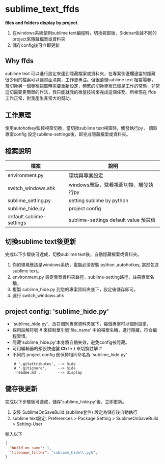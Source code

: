 # sublime_text_ffds
**files and folders display by project.**

1. 在windows系統使用sublime text編程時，切換視窗後，Sidebar依據不同的project來隱藏檔案或資料夾
2. 儲存config後可立即更新

## Why ffds
sublime text 可以進行設定來達到隱藏檔案或資料夾，在專案側邊欄適當的隱藏很少用的檔案可以讓畫面清爽，工作更專注。但很遺憾sublime text 相當陽春，當切換另一個專案視窗時需要重新設定，頻繁的切換專案已經是工作的常態，非常迫切需要更簡單的作法，我只能就我的微量技術來完成這個任務。所幸現在 ffds 工作正常，對我產生非常大的幫助。

## 工作原理
使用autohotkey監控視窗切換，當切換sublime text視窗時，觸發執行py，
讀取專案config 設定sublime-settings後，即完成隱藏檔案或資料夾。

## 檔案說明

|檔案|說明|
|--|--|
|environment.py           | 環境與專案設定                        |
|switch_windows.ahk       | windows層級，監看視窗切換，觸發執行py   |
|sublime_setting.py       | setting sublime by python             |
|sublime_hide.py          | project config                        |
|default.sublime-settings | sublime-settings default value 預設值 |

## 切換sublime text後更新
完成以下步驟後可達成，切換sublime text後，自動隱藏檔案或資料夾。

1. 你的環境應該是windows系統，電腦必須安裝 python ,autohotkey, 當然包含sublime text。
2. environment.py 設定專案資料夾路徑，sublime-setting路徑，註冊專案名稱。
3. 複製 sublime_hide.py 到您的專案資料夾底下，設定後儲存即可。
4. 運行 switch_windows.ahk

## project config: 'sublime_hide.py'

- 'sublime_hide.py'，放在個別專案資料夾底下，每個專案可以個別設定，
- 採用註解符號 # 來控制單引號'file_name' 中的檔案名稱，進行隱藏，符合編程習慣。
- 隱藏'sublime_hide.py'本身將自動失效，避免config被隱藏。
- 可用編輯器的預設快速鍵 **Ctrl + /** 來切換註解 #
- 不同的 project config 應保持相同命名為 'sublime_hide.py'

```
    # '.gitattributes', --> hide
    # '.gitignore',     --> hide
    'readme.md',        --> display
```

## 儲存後更新
完成以下步驟後可達成，儲存'sublime_hide.py'後，立即更新。

1. 安裝 SublimeOnSaveBuild (sublime套件) 設定為儲存後自動執行
2. sublime text設定: Preferences > Package Setting > SublimeOnSaveBuild > Setting-User

輸入以下
```json
{
  "build_on_save": 1,
  "filename_filter": "sublime_hide\\.py$",
}
```

